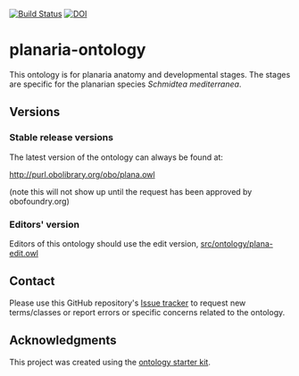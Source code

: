[![Build Status](https://travis-ci.org/obophenotype/planaria-ontology.svg?branch=master)](https://travis-ci.org/obophenotype/planaria-ontology)
[![DOI](https://zenodo.org/badge/13996/obophenotype/planaria-ontology.svg)](https://zenodo.org/badge/latestdoi/13996/obophenotype/planaria-ontology)

# planaria-ontology

This ontology is for planaria anatomy and developmental stages. The stages are specific for the planarian species _Schmidtea mediterranea_.

## Versions

### Stable release versions

The latest version of the ontology can always be found at:

http://purl.obolibrary.org/obo/plana.owl

(note this will not show up until the request has been approved by obofoundry.org)

### Editors' version

Editors of this ontology should use the edit version, [src/ontology/plana-edit.owl](src/ontology/plana-edit.owl)

## Contact

Please use this GitHub repository's [Issue tracker](https://github.com/obophenotype/planaria-ontology/issues) to request new terms/classes or report errors or specific concerns related to the ontology.

## Acknowledgments

This project was created using the [ontology starter kit](https://github.com/INCATools/ontology-starter-kit).
